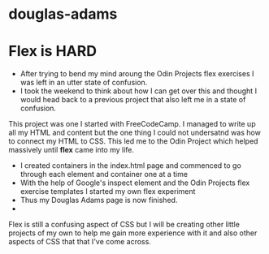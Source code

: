 # douglas-adams
<h1>Flex is HARD</h1>
<ul>
 <li>After trying to bend my mind aroung the Odin Projects flex exercises I was left in an utter state of confusion.</li>
 <li>I took the weekend to think about how I can get over this and thought I would head back to a previous project that also left me in a state of confusion.</li>
</ul>
<p>This project was one I started with FreeCodeCamp. I managed to write up all my HTML and content but the one thing I could not undersatnd was how to connect my HTML to CSS. This led me to the Odin Project which helped massively until <strong>flex</strong> came into my life.</p>
<ul>
  <li>I created containers in the index.html page and commenced to go through each element and container one at a time</li>
  <li>With the help of Google's inspect element and the Odin Projects flex exercise templates I started my own flex experiment</li>
  <li>Thus my Douglas Adams page is now finished.<li>
</ul>
<p>Flex is still a confusing aspect of CSS but I will be creating other little projects of my own to help me gain more experience with it and also other aspects of CSS that that I've come across.</p>
